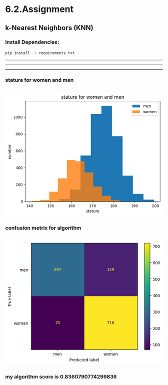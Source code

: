 # 6.2.Assignment
## k-Nearest Neighbors (KNN)

### Install Dependencies:
```bash
pip install -r requirements.txt
```
---
---
---
### stature for women and men
![stature for women and men](./stature_for_women_and_men.png)
---
### confusion metrix for algorithm
![confusion metrix for algorithm](./confusion_metrix.png)
---
### my algorithm score is 0.8360790774299836